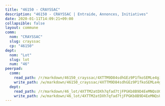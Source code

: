 ```yaml
---
title: "46150 - CRAYSSAC"
description: "46150 - CRAYSSAC | Entraide, Annonces, Initiatives"
date: 2020-01-11T14:09:21+09:00
collapsible: false
layout: commune
comm:
  nom: "CRAYSSAC"
  slug: crayssac
  cp: "46150"
dept:
  nom: "Lot"
  slug: lot
  num: "46"
peerpad:
  comm:
    read_path: /r/markdown/46150_crayssac/4XTTM9D84sdhGEz9P1fkoSEMLe4giJHhBfZFPaQzMeJvcJwbA
    write_path: /w/markdown/46150_crayssac/4XTTM9D84sdhGEz9P1fkoSEMLe4giJHhBfZFPaQzMeJvcJwbA-K3TgTpDJNcFhGGWhk1DUF11BZGVbZVmwWjFr52FD69F4dvkpHwt4mWgrE2hkznJAykFzjMU9K66y4Nw7HhFkVgHWCfLjjRweHiy4YPhoQdMv81dGP81tBWtmFpo6UUzWSn7NdTun
  dept:
    read_path: /r/markdown/46_lot/4XTTM2atDXh7qfad7tjFPGKb8B9D4EeMNQsUG7H6r5PvcsmQY
    write_path: /w/markdown/46_lot/4XTTM2atDXh7qfad7tjFPGKb8B9D4EeMNQsUG7H6r5PvcsmQY-K3TgUvJaCyZvzJ7KFBouD3E9Db8SxVd6F9MJ4VM5wtYfGyhK8U9f2jgCEG1ZP5QbGj9NK2WPVZdPjtw9bJHLE1PoGwVsSft8aSDsZrWh6CwkugjgRfbWWHf5TabrG7vmtM7v9WUc
---
```


